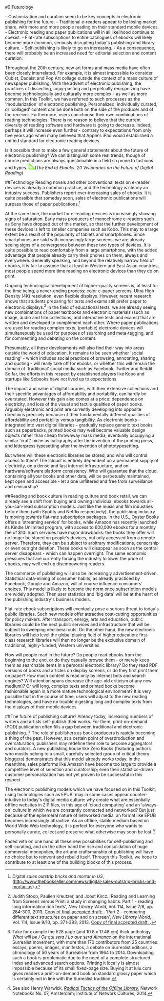#9 Futurology 

<div class="summary"> 
- Customization and curation seem to be key concepts in electronic publishing for the future. 
- Traditional e-readers appear to be losing market share, with more and more people reading on their standard mobile devices. 
- Electronic reading and paper publications will in all likelihood continue to coexist. 
- Flat-rate subscriptions to entire catalogues of ebooks will likely become more common, seriously disrupting today's publishing and library culture. 
- Self-publishing is likely to go on increasing. 
- As a consequence, there will probably be an increased need for editorial selection and content curation. 
</div> 

Throughout the 20th century, new art forms and mass media have often been closely interrelated. For example, it is almost impossible to consider Cubist, Dadaist and Pop Art collage outside the context of a mass culture of newspaper publishing. With the advent of electronic publishing, the practices of dissecting, copy-pasting and perpetually reorganizing have become technologically and culturally more complex - as well as more common. In this Toolkit, we have referred to such processes as the 'modularization' of electronic publishing. Personalized, individually curated, or 'collaged' content can be done both on the side of the producer and of the receiver. Furthermore, users can choose their own combinations of reading technologies. There is no reason to believe that the current diversity of reading software and hardware is going to decrease. Indeed, perhaps it will increase even further - contrary to expectations from only five years ago when many believed that Apple's iPad would established a unified standard for electronic reading devices. 

Is it possible then to make a few general statements about the future of electronic publishing? We can distinguish some real trends, though of course predictions are always questionable in a field so prone to fashions and hypes. [![Bloglink](images/dpt_blog_verwijzing.png)](http://digitalpublishingtoolkit.org/?p=921 "Link to blog post: Book review. The End of Ebooks. 20 Visionaries on the Future of Digital Reading")(*The End of Ebooks. 20 Visionaries on the Future of Digital Reading*) 

##Technology 
Reading novels and other conventional texts on e-reader devices is already a common practice, and the technology is clearly an industry success. Publishers report ever-increasing sales of ebooks. It is quite possible that someday soon, sales of electronic publications will surpass those of paper publications.[^books] 

At the same time, the market for e-reading devices is increasingly showing signs of saturation. Early mass producers of monochrome e-readers such as Sony have dropped out of this market, so that the further development of these devices is left to smaller companies such as Kobo. This may to a large extent be a result of the popularity of tablets and smartphones. Since smartphones are sold with increasingly large screens, we are already seeing signs of a convergence between these two types of devices. It is quite possible to read comfortably from a large smartphone, with the added advantage that people already carry their phones on them, always and everywhere. Generally speaking, and beyond the relatively narrow field of ebooks, it is fair to assume that at least in Western and East Asian countries, most people spend more time reading on electronic devices than they do on print. 

Ongoing technological development of higher-quality screens is, at least for the time being, a never-ending process: color e-paper screens, Ultra High Density (4K) resolution, even flexible displays. However, recent research shows that students preparing for tests and exams still prefer paper to electronic displays.[^stoop] In the field of educational texts, we are already seeing new combinations of paper textbooks and electronic materials (such as image, audio and film collections, and interactive tests and exams) that are written and developed to complement each other. Where paper publications are used for reading complex texts, (portable) electronic devices will simultaneously be used for purposes of searching and meta-tagging, and for commenting and debating on the content. 

Presumably, all these developments will also find their way into areas outside the world of education. It remains to be seen whether 'social reading' - which includes social practices of browsing, annotating, sharing and quoting - will really take off for ebooks, or whether this will remain the domain of 'traditional' social media such as Facebook, Twitter and Reddit. So far, the efforts in this respect by established players like Kobo and startups like Sobooks have not lived up to expectations. 

The impact and value of digital libraries, with their extensive collections and their specific advantages of affordability and portability, can hardly be overstated. However this gain also comes at a price: dependence on electricity, and loss of the visual and tactile qualities of paper books. Arguably electronic and print are currently developing into opposite directions precisely because of their fundamentally different qualities of affordability and portability versus tangibility. As electronic books - integrated into vast digital libraries - gradually replace generic text books such as paperbacks, printed books may well become valuable design objects rather than cheap throwaway mass media, eventually occupying a similar 'craft' niche as calligraphy after the invention of the printing press, and letterpress typesetting after the invention of phototypesetting. 

But where will these electronic libraries be stored, and who will control access to them? The 'cloud' is entirely dependent on a permanent supply of electricity, on a dense and fast internet infrastructure, and on hardware/software platform consistency. Who will guarantee that the cloud, containing all your books and other data, will be perpetually maintained, kept open and accessible - let alone unfiltered and free from surveillance and censorship? 

##Reading and book culture 
In reading culture and book retail, we can already see a shift from buying and owning individual ebooks towards all-you-can-read subscription models. Just like the music and film industries before them (with Spotify and Netflix respectively), the publishing industry is moving towards flat-rate subscription packages. In the U.S., Oyster Books offers a 'streaming service' for books, while Amazon has recently launched its Kindle Unlimited program, with access to 600,000 ebooks for a monthly fee of $10. Such services have major drawbacks: the books they offer will no longer be stored on people's devices, but only accessed from a remote server. Therefore, they can be subject to arbitrary modifications, censorship or even outright deletion. These books will disappear as soon as the central server disappears - which can happen overnight. The same economic pressures that are currently forcing the industry to lower the price of ebooks, may well end up disempowering readers. 

The commerce of publishing will also be increasingly advertisement-driven. Statistical data-mining of consumer habits, as already practiced by Facebook, Google and Amazon, will of course influence consumers' choices. This model is likely to become the norm once subscription models are widely adopted. Then user statistics and 'big data' will be at the heart of the publishing industry's business models. 

Flat-rate ebook subscriptions will eventually pose a serious threat to today's public libraries. Such new models offer attractive cost-cutting opportunities for policy makers.  After transport, energy, arts and education, public libraries could be the next public services and infrastructure that will be subject to sweeping neoliberal cuts. On the other hand, the new electronic libraries will help level the global playing field of higher education: first-class research libraries will then no longer be the exclusive domain of traditional, highly-funded, Western universities. 

How will people read in the future? Do people read ebooks from the beginning to the end, or do they casually browse them - or merely keep them as searchable items in a personal electronic library? Do they read PDF versions of books and articles on display screens, or do they first print them on paper? How much content is read only by internet bots and search engines? Will attention spans decrease (the age-old criticism of any new medium)? Or will long, complex texts and printed books become fashionable again in a more mature technological environment? It is very possible that in the course of time, users will adjust to the new reading technologies, and have no trouble digesting long and complex texts from the displays of their mobile devices. 

##The future of publishing culture? 
Already today, increasing numbers of writers and artists self-publish their works. For them, print-on-demand (POD) publication often fills a gap between traditional and electronic publishing. [^vanc] The role of publishers as book producers is rapidly becoming a thing of the past. However, at a certain point of overproduction and oversaturation, publishers may redefine their role to become aggregators and curators. A new publishing house like Zero Books (featuring authors who mostly belong to a small, carefully selected group of critical theory bloggers) demonstrates that this model already works today. In the meantime, sales platforms like Amazon have become too large to provide a competitive level of selection and curatorship; even their statistics-driven customer personalization has not yet proven to be successful in this respect. 

The electronic publishing models which we have focused on in this Toolkit, using technologies such as EPUB, may in some cases appear counter-intuitive to today's digital media culture: why create what are essentially offline websites in ZIP files, in this age of 'cloud computing' and an 'always-on' culture in which we are constantly connected and networked? But just because of the ephemeral nature of networked media, an format like EPUB becomes increasingly attractive. As an offline, stable medium based on World Wide Web technology, it is perfect for everyone who wants to personally curate, collect and preserve what otherwise may soon be lost.[^warwick] 

Faced with on one hand all these new possibilities for self-publishing and self-curating, and on the other hand the rise and consolidation of huge commercial monopolies, the art and craftsmanship of publishing will have no choice but to reinvent and rebuild itself. Through this Toolkit, we hope to contribute to at least one of the building blocks of this process. 

[^books]: *Digital sales outstrip bricks and mortar in US*, (<a href="http://www.thebookseller.com/news/digital-sales-outstrip-bricks-and-mortar-us">http://www.thebookseller.com/news/digital-sales-outstrip-bricks-and-mortar-us</a>). 
[^vanc]: Take for example the 528 page (and 10.8 x 17.48 cm) thick anthology *What will be / Ce qui sera / Lo que será Almanac* on the international Surrealist movement, with more than 170 contributors from 25 countries: essays, poems, images, manifestos, a debate on Surrealist editions, a chronology of 50 years of Surrealism from 1964 to 2014. Downloading such a book is problematic due to the need of a complete structured index and advanced search options. Printing it locally is almost impossible because of its small fixed-page size. Buying it at lulu.com gives readers a print-on-demand book on standard glossy paper which is certainly not in line with the Surrealist tradition. 
[^stoop]: Judith Stoop, Paulien Kreutzer, and Joost Kircz. 'Reading and Learning from Screens versus Print: a study in changing habits. Part 1 - reading long information rich texts', *New Library World*, Vol. 114, Issue 7/8, pp. 284-300, 2013. [Copy of final accepted draft: ](http://www.kra.nl/Website/Artikelen/NLW-Reading-Learning-part1-acceptedversion.pdf). 'Part 2 - comparing different text structures on paper and on screen', *New Library World*, Vol. 114, Issue 9/10, pp. 371-383, 2013. [Copy of final accepted draft: ](http://www.kra.nl/Website/Artikelen/NLW-Reading-Learning-part2-acceptedversion.pdf). 
[^warwick]: See also Henry Warwick, [*Radical Tactics of the Offline LIbrary*](http://networkcultures.org/blog/publication/no-07-radical-tactics-of-the-offline-library-henry-warwick/), Network Notebooks No. 07, Amsterdam; Institute of Network Cultures, 2014.
